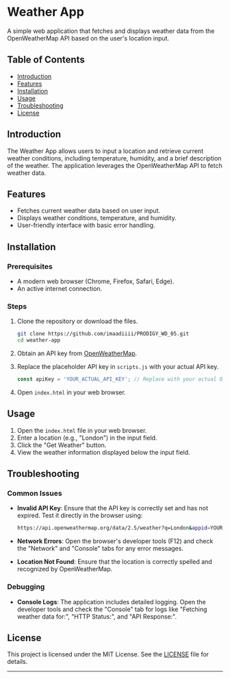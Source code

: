 # Weather App

A simple web application that fetches and displays weather data from the OpenWeatherMap API based on the user's location input.

## Table of Contents

- [Introduction](#introduction)
- [Features](#features)
- [Installation](#installation)
- [Usage](#usage)
- [Troubleshooting](#troubleshooting)
- [License](#license)

## Introduction

The Weather App allows users to input a location and retrieve current weather conditions, including temperature, humidity, and a brief description of the weather. The application leverages the OpenWeatherMap API to fetch weather data.

## Features

- Fetches current weather data based on user input.
- Displays weather conditions, temperature, and humidity.
- User-friendly interface with basic error handling.

## Installation

### Prerequisites

- A modern web browser (Chrome, Firefox, Safari, Edge).
- An active internet connection.

### Steps

1. Clone the repository or download the files.

   ```sh
   git clone https://github.com/imaadiiii/PRODIGY_WD_05.git
   cd weather-app
   ```

2. Obtain an API key from [OpenWeatherMap](https://openweathermap.org/).

3. Replace the placeholder API key in `scripts.js` with your actual API key.

   ```javascript
   const apiKey = 'YOUR_ACTUAL_API_KEY'; // Replace with your actual OpenWeatherMap API key
   ```

4. Open `index.html` in your web browser.

## Usage

1. Open the `index.html` file in your web browser.
2. Enter a location (e.g., "London") in the input field.
3. Click the "Get Weather" button.
4. View the weather information displayed below the input field.

## Troubleshooting

### Common Issues

- **Invalid API Key**: Ensure that the API key is correctly set and has not expired. Test it directly in the browser using:
  ```sh
  https://api.openweathermap.org/data/2.5/weather?q=London&appid=YOUR_ACTUAL_API_KEY&units=metric
  ```

- **Network Errors**: Open the browser's developer tools (F12) and check the "Network" and "Console" tabs for any error messages.

- **Location Not Found**: Ensure that the location is correctly spelled and recognized by OpenWeatherMap.

### Debugging

- **Console Logs**: The application includes detailed logging. Open the developer tools and check the "Console" tab for logs like "Fetching weather data for:", "HTTP Status:", and "API Response:".

## License

This project is licensed under the MIT License. See the [LICENSE](LICENSE) file for details.

---
